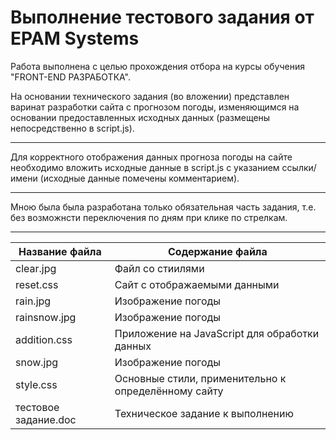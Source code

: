 # Выполнение тестового задания от EPAM Systems 
Работа выполнена с целью прохождения отбора на курсы обучения "FRONT-END РАЗРАБОТКА".

На основании технического задания (во вложении) представлен варинат разработки сайта с прогнозом погоды, изменяющимся на основании предоставленных исходных данных (размещены непосредственно в script.js).
***
Для корректного отображения данных прогноза погоды на сайте необходимо вложить исходные данные в script.js с указанием ссылки/имени (исходные данные помечены комментарием).
***
Мною была была разработана только обязательная часть задания, т.е. без возможнсти переключения по дням при клике по стрелкам.
***
Название файла       | Содержание файла
---------------------|----------------------
clear.jpg            | Файл со стиилями 
reset.css            | Сайт с отображаемыми данными
rain.jpg             | Изображение погоды
rainsnow.jpg         | Изображение погоды
addition.css         | Приложение на JavaScript для обработки данных
snow.jpg             | Изображение погоды
style.css            | Основные стили, применительно к определённому сайту
тестовое задание.doc | Техническое задание к выполнению
